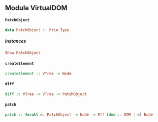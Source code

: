 ## Module VirtualDOM

#### `PatchObject`

``` purescript
data PatchObject :: Prim.Type
```

##### Instances
``` purescript
Show PatchObject
```

#### `createElement`

``` purescript
createElement :: VTree -> Node
```

#### `diff`

``` purescript
diff :: VTree -> VTree -> PatchObject
```

#### `patch`

``` purescript
patch :: forall e. PatchObject -> Node -> Eff (dom :: DOM | e) Node
```


